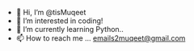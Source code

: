 - 👋 Hi, I’m @tisMuqeet
- 👀 I’m interested in coding!
- 🌱 I’m currently learning Python..
- 📫 How to reach me ... emails2muqeet@gmail.com

<!---
tisMuqeet/tisMuqeet is a ✨ special ✨ repository because its `README.md` (this file) appears on your GitHub profile.
You can click the Preview link to take a look at your changes.
--->
